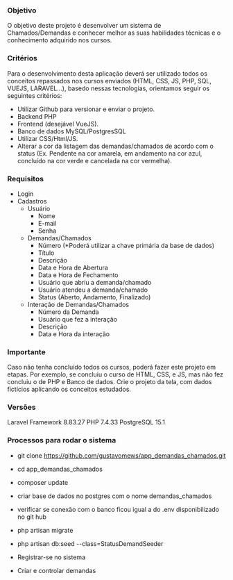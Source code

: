 ### Objetivo
O objetivo deste projeto é desenvolver um sistema de Chamados/Demandas e conhecer melhor as suas habilidades técnicas e o conhecimento adquirido nos cursos.

### Critérios
Para o desenvolvimento desta aplicação deverá ser utilizado todos os conceitos repassados nos cursos enviados (HTML, CSS, JS, PHP, SQL, VUEJS, LARAVEL...), basedo nessas tecnologias, orientamos seguir os seguintes critérios:

- Utilizar Github para versionar e enviar o projeto.
- Backend PHP
- Frontend (desejável VueJS).
- Banco de dados MySQL/PostgresSQL
- Utilizar CSS/Html/JS.
- Alterar a cor da listagem das demandas/chamados de acordo com o status (Ex. Pendente na cor amarela, em andamento na cor azul, concluído na cor verde e cancelada na cor vermelha).

### Requisitos
- Login
- Cadastros
	- Usuário
		- Nome
		- E-mail
		- Senha
	- Demandas/Chamados
		- Número (*Poderá utilizar a chave primária da base de dados)
		- Título
		- Descrição
		- Data e Hora de Abertura
		- Data e Hora de Fechamento
		- Usuário que abriu a demanda/chamado
		- Usuário atendeu a demanda/chamado
		- Status (Aberto, Andamento, Finalizado)
	- Interação de Demandas/Chamados
		- Número da Demanda
		- Usuário que fez a interação
		- Descrição
		- Data e Hora da interação

### Importante
Caso não tenha concluído todos os cursos, poderá fazer este projeto em etapas. Por exemplo, se concluiu o curso de HTML, CSS, e JS, mas não fez concluiu o de PHP e Banco de dados. Crie o projeto da tela, com dados fictícios aplicando os conceitos estudados.



### Versões
Laravel Framework 8.83.27
PHP 7.4.33
PostgreSQL 15.1

### Processos para rodar o sistema
- git clone https://github.com/gustavomews/app_demandas_chamados.git
- cd app_demandas_chamados
- composer update
- criar base de dados no postgres com o nome demandas_chamados
- verificar se conexão com o banco ficou igual a do .env disponibilizado no git hub
- php artisan migrate
- php artisan db:seed --class=StatusDemandSeeder

- Registrar-se no sistema
- Criar e controlar demandas